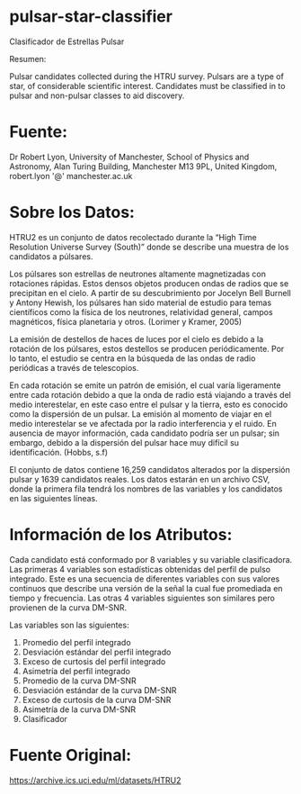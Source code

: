 # pulsar-star-classifier
Clasificador de Estrellas Pulsar

Resumen: 

Pulsar candidates collected during the HTRU survey. Pulsars are a type of star, of considerable scientific interest. Candidates must be classified in to pulsar and non-pulsar classes to aid discovery.

# Fuente: 
Dr Robert Lyon, University of Manchester, School of Physics and Astronomy, Alan Turing Building, Manchester M13 9PL, United Kingdom, robert.lyon '@' manchester.ac.uk

# Sobre los Datos:

HTRU2 es un conjunto de datos recolectado durante la “High Time Resolution Universe Survey (South)” donde se describe una muestra de los candidatos a púlsares.

Los púlsares son estrellas de neutrones altamente magnetizadas con rotaciones rápidas. Estos densos objetos producen ondas de radios que se precipitan en el cielo. A partir de su descubrimiento por Jocelyn Bell Burnell y Antony Hewish, los púlsares han sido material de estudio para temas científicos como la física de los neutrones, relatividad general, campos magnéticos, física planetaria y otros. (Lorimer y Kramer, 2005)

La emisión de destellos de haces de luces por el cielo es debido a la rotación de los púlsares, estos destellos se producen periódicamente. Por lo tanto, el estudio se centra en la búsqueda de las ondas de radio periódicas a través de telescopios.

En cada rotación se emite un patrón de emisión, el cual varía ligeramente entre cada rotación debido a que la onda de radio está viajando a través del medio interestelar, en este caso entre el pulsar y la tierra, esto es conocido como la dispersión de un pulsar. La emisión al momento de viajar en el medio interestelar se ve afectada por la radio interferencia y el ruido. En ausencia de mayor información, cada candidato podría ser un pulsar; sin embargo, debido a la dispersión del pulsar hace muy difícil su identificación. (Hobbs, s.f)

El conjunto de datos contiene 16,259 candidatos alterados por la dispersión pulsar y 1639 candidatos reales. Los datos estarán en un archivo CSV, donde la primera fila tendrá los nombres de las variables  y los candidatos en las siguientes líneas.

# Información de los Atributos:

Cada candidato está conformado por 8 variables y su variable clasificadora. Las primeras 4 variables son estadísticas obtenidas del perfil de pulso integrado. Este es una secuencia de diferentes variables con sus valores continuos que describe una versión de la señal la cual fue promediada en tiempo y frecuencia. Las otras 4 variables siguientes son similares pero provienen de la curva DM-SNR. 

Las variables son las siguientes:

1. Promedio del perfil integrado
2. Desviación estándar del perfil integrado
3. Exceso de curtosis del perfil integrado
4. Asimetría del perfil integrado
5. Promedio de la curva DM-SNR
6. Desviación estándar de la curva DM-SNR
7. Exceso de curtosis de la curva DM-SNR
8. Asimetría de la curva DM-SNR
9. Clasificador

# Fuente Original: 
https://archive.ics.uci.edu/ml/datasets/HTRU2
